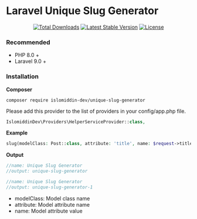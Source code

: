# Laravel Unique Slug Generator

<p align="center">
<a href="https://packagist.org/packages/islomiddin-dev/unique-slug-generator"><img src="https://img.shields.io/packagist/dt/islomiddin-dev/unique-slug-generator" alt="Total Downloads"></a>
<a href="https://packagist.org/packages/islomiddin-dev/unique-slug-generator"><img src="https://img.shields.io/packagist/v/islomiddin-dev/unique-slug-generator" alt="Latest Stable Version"></a>
<a href="https://packagist.org/packages/islomiddin-dev/unique-slug-generator"><img src="https://img.shields.io/packagist/l/islomiddin-dev/unique-slug-generator" alt="License"></a>
</p>


### Recommended

- PHP 8.0 +
- Laravel 9.0 +
### Installation

**Composer**

```shell
composer require islomiddin-dev/unique-slug-generator
```

Please add this provider to the list of providers in your config/app.php file.

```php
IslomiddinDev\Providers\HelperServiceProvider::class,
``` 

**Example**

```php
slug(modelClass: Post::class, attribute: 'title', name: $request->title);
```

**Output**

```php
//name: Unique Slug Generator
//output: unique-slug-generator

//name: Unique Slug Generator
//output: unique-slug-generator-1
```

- modelClass: Model class name
- attribute: Model attribute name
- name: Model attribute value

